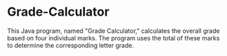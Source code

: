 # Grade-Calculator
This Java program, named "Grade Calculator," calculates the overall grade based on four individual marks. The program uses the total of these marks to determine the corresponding letter grade.
